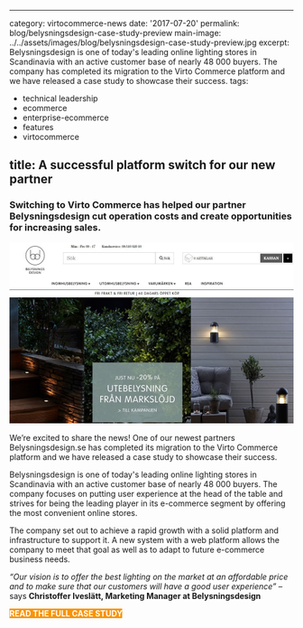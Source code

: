 ﻿---

category: virtocommerce-news
date: '2017-07-20'
permalink: blog/belysningsdesign-case-study-preview
main-image: ../../assets/images/blog/belysningsdesign-case-study-preview.jpg
excerpt: Belysningsdesign is one of today's leading online lighting stores in Scandinavia with an active customer base of nearly 48 000 buyers. The company has completed its migration to the Virto Commerce platform and we have released a case study to showcase their success.
tags:

- technical leadership
- ecommerce
- enterprise-ecommerce
- features
- virtocommerce

title: A successful platform switch for our new partner
---

### Switching to Virto Commerce has helped our partner Belysningsdesign cut operation costs and create opportunities for increasing sales.
<img src='../../assets/images/blog/belysningsdesign-case-study-preview.jpg'>

We’re excited to share the news! One of our newest partners Belysningsdesign.se has completed its migration to the Virto Commerce platform and we have released a case study to showcase their success.

Belysningsdesign is one of today's leading online lighting stores in Scandinavia with an active customer base of nearly 48 000 buyers. The company focuses on putting user experience at the head of the table and strives for being the leading player in its e-commerce segment by offering the most convenient online stores. 

The company set out to achieve a rapid growth with a solid platform and infrastructure to support it. A new system with a web platform allows the company to meet that goal as well as to adapt to future e-commerce business needs. 

*“Our vision is to offer the best lighting on the market at an affordable price and to make sure that our customers will have a good user experience”* – says <strong>Christoffer Iveslätt, Marketing Manager at Belysningsdesign</strong>

<style>
    .button
    {
        border-width: 2px;
        font-weight: bold;
        text-transform: uppercase;
    }
        .button::after
        {
            height: 42px;
        }
        .blog.button.fill
        {
            background: #f89406;
            border-color: #f89406;
            color: #fff;
            text-decoration: none;
        }
        .blog.button.fill:hover
        {
            color: #f89406;
        }

</style>
<div class="section-actions">
    <a class="blog button fill" href="../assets/files/sd-case-study.pdf" target="_blank">Read the full case study</a>
</div>